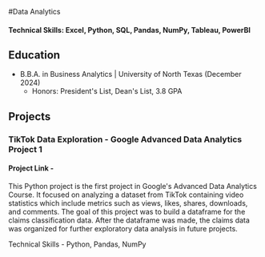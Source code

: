 #Data Analytics

#### Technical Skills: Excel, Python, SQL, Pandas, NumPy, Tableau, PowerBI

## Education
- B.B.A. in Business Analytics | University of North Texas (December 2024)
  - Honors: President's List, Dean's List, 3.8 GPA

## Projects
### TikTok Data Exploration - Google Advanced Data Analytics Project 1
#### Project Link - 
This Python project is the first project in Google's Advanced Data Analytics Course. It focused on analyzing a dataset from TikTok containing video statistics which include metrics such as views, likes, shares, downloads, and comments. The goal of this project was to build a dataframe for the claims classification data. After the dataframe was made, the claims data was organized for further exploratory data analysis in future projects.

Technical Skills - Python, Pandas, NumPy
